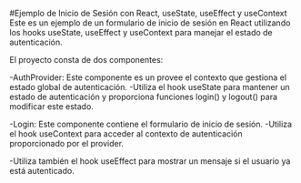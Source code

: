#Ejemplo de Inicio de Sesión con React, useState, useEffect y useContext
Este es un ejemplo de un formulario de inicio de sesión en React utilizando los hooks useState, useEffect y useContext para manejar el estado de autenticación.

El proyecto consta de dos componentes:

-AuthProvider: Este componente es un provee el contexto que gestiona el estado global de autenticación.
-Utiliza el hook useState para mantener un estado de autenticación y proporciona funciones login() y logout() para modificar este estado.

-Login: Este componente contiene el formulario de inicio de sesión. 
-Utiliza el hook useContext para acceder al contexto de autenticación proporcionado por el provider. 

-Utiliza también el hook useEffect para mostrar un mensaje si el usuario ya está autenticado.

